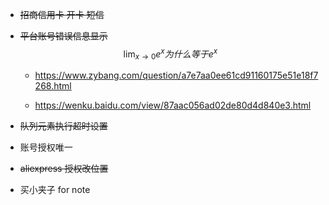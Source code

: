 - ~~招商信用卡 开卡 短信~~
- ~~平台账号错误信息显示~~
    $$
    \lim_{x\to0}e^x 为什么等于 e^x
    $$
    - https://www.zybang.com/question/a7e7aa0ee61cd91160175e51e18f7268.html

    - <https://wenku.baidu.com/view/87aac056ad02de80d4d840e3.html>




- ~~队列元素执行超时设置~~
- 账号授权唯一
- ~~aliexpress 授权改位置~~

- 买小夹子 for note

